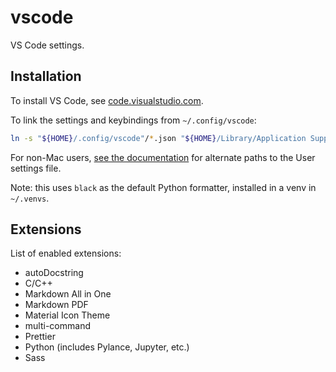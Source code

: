 # vscode

VS Code settings.


## Installation

To install VS Code, see [code.visualstudio.com](https://code.visualstudio.com/download).

To link the settings and keybindings from `~/.config/vscode`:

```bash
ln -s "${HOME}/.config/vscode"/*.json "${HOME}/Library/Application Support/Code/User/"
```

For non-Mac users, [see the documentation](https://code.visualstudio.com/docs/getstarted/settings#_settings-file-locations) for alternate paths to the User settings file.

Note: this uses `black` as the default Python formatter, installed in a venv in `~/.venvs`.


## Extensions

List of enabled extensions:
- autoDocstring
- C/C++
- Markdown All in One
- Markdown PDF
- Material Icon Theme
- multi-command
- Prettier
- Python (includes Pylance, Jupyter, etc.)
- Sass

